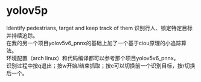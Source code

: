 # yolov5p
Identify pedestrians, target and keep track of them
识别行人、锁定特定目标并持续追踪。     
在我的另一个项目yolov5v6_pnnx的基础上加了一个基于ciou原理的小追踪算法。    
环境配置（arch linux）和代码编译都可以参考那个项目yolov5v6_pnnx。    
识别过程中按q退出；按w开始/结束抓取；按e可以切换前一个识别目标，按r切换后一个。    
